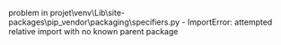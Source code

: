 problem in projet\venv\Lib\site-packages\pip\_vendor\packaging\specifiers.py - ImportError: attempted relative import with no known parent package
